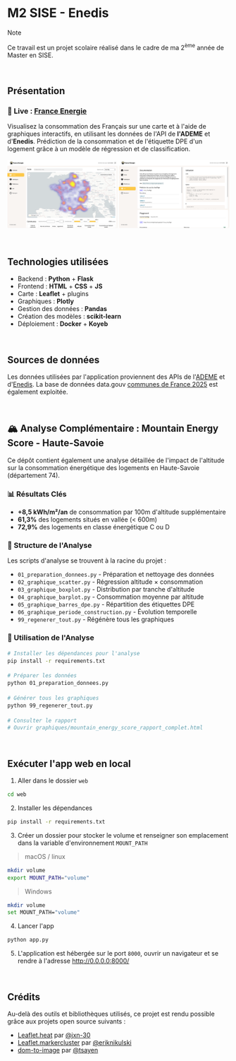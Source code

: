 # M2 SISE - Enedis
> [!NOTE]
> Ce travail est un projet scolaire réalisé dans le cadre de ma 2<sup>ème</sup> année de Master en SISE.

<br>

## Présentation
### 🔗 Live : [France Energie](https://france-energie.koyeb.app/)
Visualisez la consommation des Français sur une carte et à l'aide de graphiques interactifs, en utilisant les données de l'API de **l'ADEME** et d'**Enedis**. Prédiction de la consommation et de l'étiquette DPE d'un logement grâce à un modèle de régression et de classification.
<br><br>
![Capture d'écran du site](screenshot.png)

<br>

## Technologies utilisées
- Backend : **Python** + **Flask**
- Frontend : **HTML** + **CSS** + **JS**
- Carte : **Leaflet** + plugins
- Graphiques : **Plotly**
- Gestion des données : **Pandas**
- Création des modèles : **scikit-learn**
- Déploiement : **Docker** + **Koyeb**

<br>

## Sources de données
Les données utilisées par l'application proviennent des APIs de l'[ADEME](https://data.ademe.fr/datasets/dpe03existant/api-doc) et d'[Enedis](https://data.enedis.fr/explore/dataset/consommation-annuelle-residentielle-par-adresse/api/). La base de données data.gouv [communes de France 2025](https://www.data.gouv.fr/datasets/communes-et-villes-de-france-en-csv-excel-json-parquet-et-feather/) est également exploitée.

<br>

## 🏔️ Analyse Complémentaire : Mountain Energy Score - Haute-Savoie

Ce dépôt contient également une analyse détaillée de l'impact de l'altitude sur la consommation énergétique des logements en Haute-Savoie (département 74).

### 📊 Résultats Clés
- **+8,5 kWh/m²/an** de consommation par 100m d'altitude supplémentaire
- **61,3%** des logements situés en vallée (< 600m)
- **72,9%** des logements en classe énergétique C ou D

### 📁 Structure de l'Analyse

Les scripts d'analyse se trouvent à la racine du projet :
- `01_preparation_donnees.py` - Préparation et nettoyage des données
- `02_graphique_scatter.py` - Régression altitude × consommation
- `03_graphique_boxplot.py` - Distribution par tranche d'altitude
- `04_graphique_barplot.py` - Consommation moyenne par altitude
- `05_graphique_barres_dpe.py` - Répartition des étiquettes DPE
- `06_graphique_periode_construction.py` - Évolution temporelle
- `99_regenerer_tout.py` - Régénère tous les graphiques

### 🚀 Utilisation de l'Analyse

```bash
# Installer les dépendances pour l'analyse
pip install -r requirements.txt

# Préparer les données
python 01_preparation_donnees.py

# Générer tous les graphiques
python 99_regenerer_tout.py

# Consulter le rapport
# Ouvrir graphiques/mountain_energy_score_rapport_complet.html
```

<br>

## Exécuter l'app web en local

1. Aller dans le dossier `web`
```bash
cd web
```

2. Installer les dépendances
```bash
pip install -r requirements.txt
```

3. Créer un dossier pour stocker le volume et renseigner son emplacement dans la variable d'environnement `MOUNT_PATH`
> macOS / linux
```bash
mkdir volume
export MOUNT_PATH="volume"
```
> Windows
```bash
mkdir volume
set MOUNT_PATH="volume"
```

4. Lancer l'app
```bash
python app.py
```

5. L'application est hébergée sur le port `8000`, ouvrir un navigateur et se rendre à l'adresse http://0.0.0.0:8000/

<br>

## Crédits

Au-delà des outils et bibliothèques utilisés, ce projet est rendu possible grâce aux projets open source suivants :
- [Leaflet.heat](https://github.com/Leaflet/Leaflet.heat) par [@jxn-30](https://github.com/jxn-30)
- [Leaflet.markercluster](https://github.com/Leaflet/Leaflet.markercluster) par [@eriknikulski](https://github.com/eriknikulski)
- [dom-to-image](https://github.com/tsayen/dom-to-image) par [@tsayen](https://github.com/tsayen)
